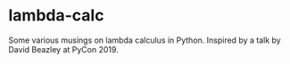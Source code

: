# lambda-calc
 Some various musings on lambda calculus in Python. Inspired by a talk by David Beazley at PyCon 2019.
